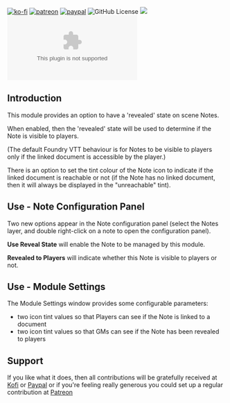 [![ko-fi](https://img.shields.io/badge/Ko--Fi-farling-success)](https://ko-fi.com/farling)
[![patreon](https://img.shields.io/badge/Patreon-amusingtime-success)](https://patreon.com/amusingtime)
[![paypal](https://img.shields.io/badge/Paypal-farling-success)](https://paypal.me/farling)
![GitHub License](https://img.shields.io/github/license/farling42/fvtt-revealed-notes-manager)
![](https://img.shields.io/badge/Foundry-v9-informational)
![Latest Release Download Count](https://img.shields.io/github/downloads/farling42/fvtt-revealed-notes-manager/latest/module.zip)

## Introduction 

This module provides an option to have a 'revealed' state on scene Notes.

When enabled, then the 'revealed' state will be used to determine if the Note is visible to players.

(The default Foundry VTT behaviour is for Notes to be visible to players only if the linked document is accessible by the player.)

There is an option to set the tint colour of the Note icon to indicate if the linked document is reachable or not (if the Note has no linked document, then it will always be displayed in the "unreachable" tint).

## Use - Note Configuration Panel

Two new options appear in the Note configuration panel (select the Notes layer, and double right-click on a note to open the configuration panel).

**Use Reveal State** will enable the Note to be managed by this module.

**Revealed to Players** will indicate whether this Note is visible to players or not.

## Use - Module Settings

The Module Settings window provides some configurable parameters:

- two icon tint values so that Players can see if the Note is linked to a document
- two icon tint values so that GMs can see if the Note has been revealed to players

## Support

If you like what it does, then all contributions will be gratefully received at [Kofi](https://ko-fi.com/farling) or [Paypal](https://paypal.me/farling)
or if you're feeling really generous you could set up a regular contribution at [Patreon](https://www.patreon.com/amusingtime) 
